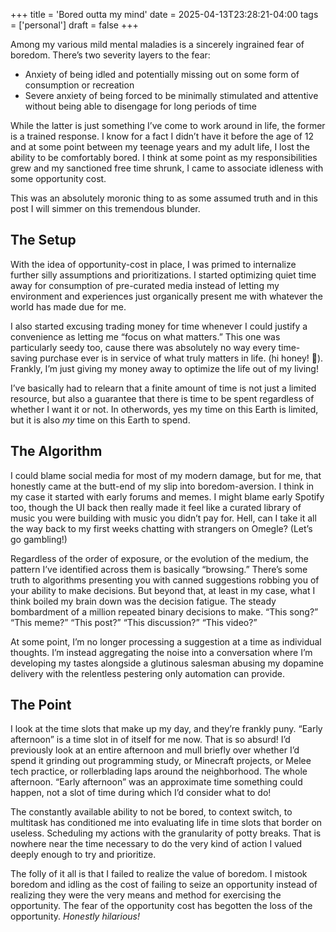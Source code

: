+++
title = 'Bored outta my mind'
date = 2025-04-13T23:28:21-04:00
tags = ['personal']
draft = false
+++

Among my various mild mental maladies is a sincerely ingrained fear of boredom.
There’s two severity layers to the fear:

- Anxiety of being idled and potentially missing out on some form of consumption
or recreation
- Severe anxiety of being forced to be minimally stimulated and attentive
without being able to disengage for long periods of time

While the latter is just something I’ve come to work around in life, the former
is a trained response. I know for a fact I didn’t have it before the age of 12
and at some point between my teenage years and my adult life, I lost the ability
to be comfortably bored. I think at some point as my responsibilities grew and
my sanctioned free time shrunk, I came to associate idleness with some
opportunity cost.

This was an absolutely moronic thing to as some assumed truth and in this post I
will simmer on this tremendous blunder.

## The Setup

With the idea of opportunity-cost in place, I was primed to internalize further
silly assumptions and prioritizations. I started optimizing quiet time away for
consumption of pre-curated media instead of letting my environment and
experiences just organically present me with whatever the world has made due for
me.

I also started excusing trading money for time whenever I could justify a
convenience as letting me “focus on what matters.” This one was particularly
seedy too, cause there was absolutely no way every time-saving purchase ever is
in service of what truly matters in life. (hi honey! :wave:). Frankly, I’m just
giving my money away to optimize the life out of my living!

I’ve basically had to relearn that a finite amount of time is not just a limited
resource, but also a guarantee that there is time to be spent regardless of
whether I want it or not. In otherwords, yes my time on this Earth is limited,
but it is also _my_ time on this Earth to spend.

## The Algorithm

I could blame social media for most of my modern damage, but for me, that
honestly came at the butt-end of my slip into boredom-aversion. I think in my
case it started with early forums and memes. I might blame early Spotify too,
though the UI back then really made it feel like a curated library of music you
were building with music you didn’t pay for. Hell, can I take it all the way
back to my first weeks chatting with strangers on Omegle? (Let’s go gambling!)

Regardless of the order of exposure, or the evolution of the medium, the pattern
I’ve identified across them is basically “browsing.” There’s some truth to
algorithms presenting you with canned suggestions robbing you of your ability to
make decisions. But beyond that, at least in my case, what I think boiled my
brain down was the decision fatigue. The steady bombardment of a million
repeated binary decisions to make. “This song?” “This meme?” “This post?” “This
discussion?” “This video?”

At some point, I’m no longer processing a suggestion at a time as individual
thoughts. I’m instead aggregating the noise into a conversation where I’m
developing my tastes alongside a glutinous salesman abusing my dopamine delivery
with the relentless pestering only automation can provide.

## The Point

I look at the time slots that make up my day, and they’re frankly puny. “Early
afternoon” is a time slot in of itself for me now. That is so absurd! I’d
previously look at an entire afternoon and mull briefly over whether I’d spend
it grinding out programming study, or Minecraft projects, or Melee tech
practice, or rollerblading laps around the neighborhood. The whole afternoon.
“Early afternoon” was an approximate time something could happen, not a slot of
time during which I’d consider what to do!

The constantly available ability to not be bored, to context switch, to
multitask has conditioned me into evaluating life in time slots that border on
useless. Scheduling my actions with the granularity of potty breaks. That is
nowhere near the time necessary to do the very kind of action I valued deeply
enough to try and prioritize.

The folly of it all is that I failed to realize the value of boredom. I mistook
boredom and idling as the cost of failing to seize an opportunity instead of
realizing they were the very means and method for exercising the opportunity.
The fear of the opportunity cost has begotten the loss of the opportunity.
_Honestly hilarious!_
